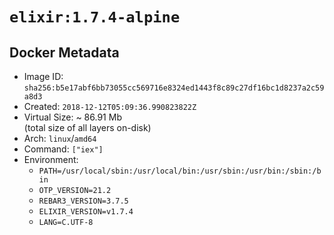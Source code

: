 # `elixir:1.7.4-alpine`

## Docker Metadata

- Image ID: `sha256:b5e17abf6bb73055cc569716e8324ed1443f8c89c27df16bc1d8237a2c59a8d3`
- Created: `2018-12-12T05:09:36.990823822Z`
- Virtual Size: ~ 86.91 Mb  
  (total size of all layers on-disk)
- Arch: `linux`/`amd64`
- Command: `["iex"]`
- Environment:
  - `PATH=/usr/local/sbin:/usr/local/bin:/usr/sbin:/usr/bin:/sbin:/bin`
  - `OTP_VERSION=21.2`
  - `REBAR3_VERSION=3.7.5`
  - `ELIXIR_VERSION=v1.7.4`
  - `LANG=C.UTF-8`
